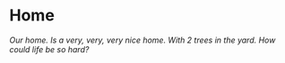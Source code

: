 # Home

*Our home. Is a very, very, very nice home. With 2 trees in the yard. How could life be so hard?*